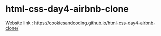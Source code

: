 # html-css-day4-airbnb-clone

Website link : https://cookiesandcoding.github.io/html-css-day4-airbnb-clone/

